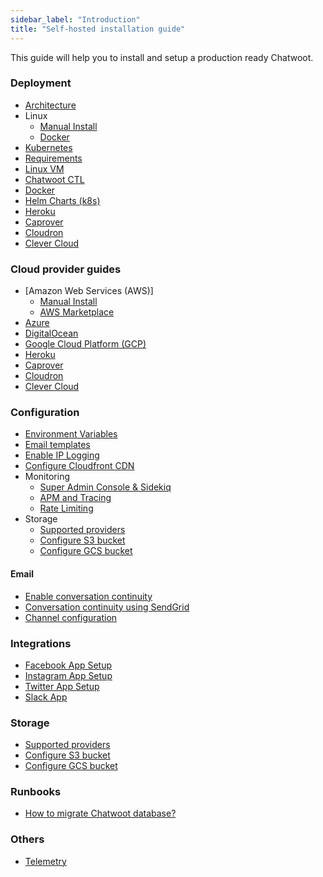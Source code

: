 ```yaml
---
sidebar_label: "Introduction"
title: "Self-hosted installation guide"
---
```


This guide will help you to install and setup a production ready Chatwoot.

### Deployment

- [Architecture](/docs/self-hosted/deployment/architecture)
- Linux
    - [Manual Install](/docs/self-hosted/deployment/linux-vm)
    - [Docker](/docs/self-hosted/deployment/docker)
- [Kubernetes](/docs/self-hosted/deployment/helm-charts)
- [Requirements](/docs/self-hosted/deployment/requirements)
- [Linux VM](/docs/self-hosted/deployment/linux-vm)
- [Chatwoot CTL](/docs/self-hosted/deployment/chatwoot-ctl)
- [Docker](/docs/self-hosted/deployment/docker)
- [Helm Charts (k8s)](/docs/self-hosted/deployment/helm-charts)
- [Heroku](/docs/self-hosted/deployment/heroku)
- [Caprover](/docs/self-hosted/deployment/caprover)
- [Cloudron](/docs/self-hosted/deployment/cloudron)
- [Clever Cloud](/docs/self-hosted/deployment/clevercloud)

### Cloud provider guides
- [Amazon Web Services (AWS)]
    - [Manual Install](/docs/self-hosted/deployment/aws)
    - [AWS Marketplace](/docs/self-hosted/deployment/aws-marketplace)
- [Azure](/docs/self-hosted/deployment/azure)
- [DigitalOcean](/docs/self-hosted/deployment/digital-ocean)
- [Google Cloud Platform (GCP)](/docs/self-hosted/deployment/gcp)
- [Heroku](/docs/self-hosted/deployment/heroku)
- [Caprover](/docs/self-hosted/deployment/caprover)
- [Cloudron](/docs/self-hosted/deployment/cloudron)
- [Clever Cloud](/docs/self-hosted/deployment/clevercloud)

### Configuration

- [Environment Variables](/docs/self-hosted/configuration/environment-variables)
- [Email templates](/docs/self-hosted/configuration/email-notifications)
- [Enable IP Logging](/docs/self-hosted/configuration/enable-ip-logging)
- [Configure Cloudfront CDN](/docs/self-hosted/deployment/performance/cloudfront-cdn)
- Monitoring
  - [Super Admin Console & Sidekiq](/docs/self-hosted/monitoring/super-admin-sidekiq)
  - [APM and Tracing](/docs/self-hosted/monitoring/apm-and-error-monitoring)
  - [Rate Limiting](/docs/self-hosted/monitoring/rate-limiting)
- Storage
  - [Supported providers](/docs/self-hosted/deployment/storage/supported-providers)
  - [Configure S3 bucket](/docs/self-hosted/deployment/storage/s3-bucket)
  - [Configure GCS bucket](/docs/self-hosted/deployment/storage/gcs-bucket)

#### Email

- [Enable conversation continuity](/docs/self-hosted/configuration/features/email-channel/conversation-continuity)
- [Conversation continuity using SendGrid](/docs/self-hosted/configuration/features/email-channel/conversation-continuity-using-sendgrid)
- [Channel configuration](/docs/self-hosted/configuration/features/email-channel/setup)

### Integrations

- [Facebook App Setup](/docs/self-hosted/configuration/features/integrations/facebook-channel-setup)
- [Instagram App Setup](/docs/self-hosted/configuration/features/integrations/instagram-channel-setup)
- [Twitter App Setup](/docs/self-hosted/configuration/features/integrations/twitter-channel-setup)
- [Slack App](/docs/self-hosted/configuration/features/integrations/slack-integration-setup)

### Storage

- [Supported providers](/docs/self-hosted/deployment/storage/supported-providers)
- [Configure S3 bucket](/docs/self-hosted/deployment/storage/s3-bucket)
- [Configure GCS bucket](/docs/self-hosted/deployment/storage/gcs-bucket)

### Runbooks

- [How to migrate Chatwoot database?](/docs/self-hosted/runbooks/migrate-chatwoot-database)

### Others
- [Telemetry](/docs/self-hosted/telemetry)
